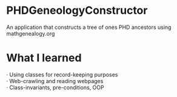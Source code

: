 # PHDGeneologyConstructor

An application that constructs a tree of ones PHD ancestors using mathgenealogy.org 

# What I learned 

· Using classes for record-keeping purposes  
· Web-crawling and reading webpages   
· Class-invariants, pre-conditions, OOP  
